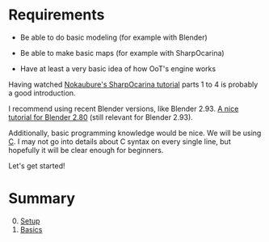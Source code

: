 # Requirements

* Be able to do basic modeling (for example with Blender)

* Be able to make basic maps (for example with SharpOcarina)

* Have at least a very basic idea of how OoT's engine works

Having watched [Nokaubure's SharpOcarina tutorial](https://www.youtube.com/playlist?list=PLHifXa1TzdydElLH_cSvnWIemkqJvBLDZ) parts 1 to 4 is probably a good introduction.

I recommend using recent Blender versions, like Blender 2.93. [A nice tutorial for Blender 2.80](https://www.youtube.com/playlist?list=PLa1F2ddGya_-UvuAqHAksYnB0qL9yWDO6) (still relevant for Blender 2.93).

Additionally, basic programming knowledge would be nice. We will be using [C](https://en.wikipedia.org/wiki/C_(programming_language)). I may not go into details about C syntax on every single line, but hopefully it will be clear enough for beginners.

Let's get started!

# Summary

0. [Setup](part00_setup/index.md)
1. [Basics](part01_basics/index.md)
